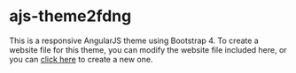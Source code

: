 # ajs-theme2fdng
This is a responsive AngularJS theme using Bootstrap 4.  To create a website file for this theme, you can modify the website file included here, or you can [click here](http://emrickj.github.io/gwc) to create a new one.
